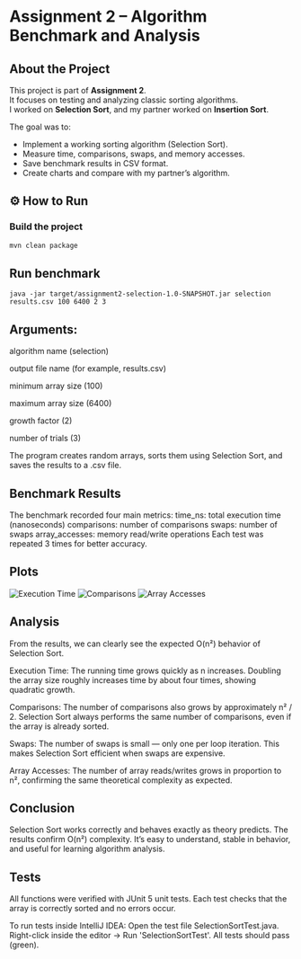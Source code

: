 # Assignment 2 – Algorithm Benchmark and Analysis

## About the Project
This project is part of **Assignment 2**.  
It focuses on testing and analyzing classic sorting algorithms.  
I worked on **Selection Sort**, and my partner worked on **Insertion Sort**.  

The goal was to:
- Implement a working sorting algorithm (Selection Sort).  
- Measure time, comparisons, swaps, and memory accesses.  
- Save benchmark results in CSV format.  
- Create charts and compare with my partner’s algorithm.  


## ⚙️ How to Run

### Build the project
```bash
mvn clean package
```
## Run benchmark
```
java -jar target/assignment2-selection-1.0-SNAPSHOT.jar selection results.csv 100 6400 2 3
```
## Arguments:
algorithm name (selection)

output file name (for example, results.csv)

minimum array size (100)

maximum array size (6400)

growth factor (2)

number of trials (3)

The program creates random arrays, sorts them using Selection Sort, and saves the results to a .csv file.

## Benchmark Results

The benchmark recorded four main metrics:
time_ns: total execution time (nanoseconds)
comparisons: number of comparisons
swaps: number of swaps
array_accesses: memory read/write operations
Each test was repeated 3 times for better accuracy.

## Plots
![Execution Time](images/selection_time.png)
![Comparisons](images/selection_comparisons.png)
![Array Accesses](images/selection_accesses.png)

## Analysis

From the results, we can clearly see the expected O(n²) behavior of Selection Sort.

Execution Time:
The running time grows quickly as n increases.
Doubling the array size roughly increases time by about four times, showing quadratic growth.

Comparisons:
The number of comparisons also grows by approximately n² / 2.
Selection Sort always performs the same number of comparisons, even if the array is already sorted.

Swaps:
The number of swaps is small — only one per loop iteration.
This makes Selection Sort efficient when swaps are expensive.

Array Accesses:
The number of array reads/writes grows in proportion to n²,
confirming the same theoretical complexity as expected.

## Conclusion

Selection Sort works correctly and behaves exactly as theory predicts.
The results confirm O(n²) complexity.
It’s easy to understand, stable in behavior, and useful for learning algorithm analysis.

## Tests

All functions were verified with JUnit 5 unit tests.
Each test checks that the array is correctly sorted and no errors occur.

To run tests inside IntelliJ IDEA:
Open the test file SelectionSortTest.java.
Right-click inside the editor → Run 'SelectionSortTest'.
All tests should pass (green).

```

```
